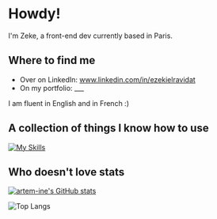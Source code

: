 
# Howdy!

I'm Zeke, a front-end dev currently based in Paris.

## Where to find me

- Over on LinkedIn: www.linkedin.com/in/ezekielravidat
- On my portfolio: ___

I am fluent in English and in French :)

## A collection of things I know how to use

[![My Skills](https://skillicons.dev/icons?i=js,html,css,ruby,react,vite,bootstrap,heroku,latex,mysql,postgres,rails,regex,sass,sqlite,tailwind,vscode,wordpress,python)](https://skillicons.dev)

## Who doesn't love stats

[![artem-ine's GitHub stats](https://github-readme-stats.vercel.app/api?username=artem-ine&hide_rank=true)](https://github.com/artem-ine/github-readme-stats)


![Top Langs](https://github-readme-stats.vercel.app/api/top-langs/?username=artem-ine&&layout=donut)
